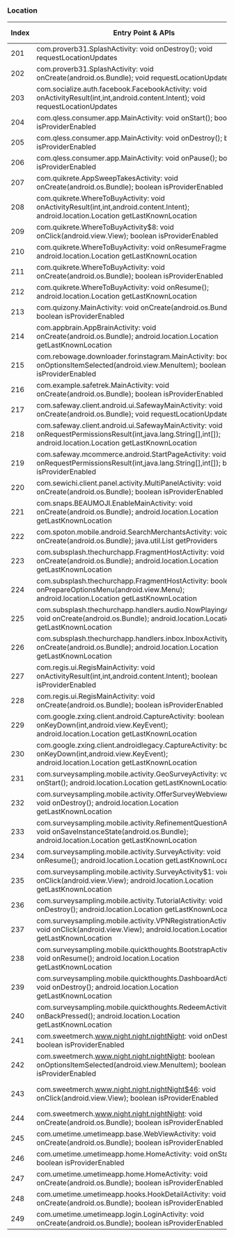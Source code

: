 ### Location
| Index | Entry Point & APIs | Screen shot | Resource id | Label |
| ------------- | ------------- | ------------- |-------------|-------------|
| 201 | com.proverb31.SplashActivity: void onDestroy(); void requestLocationUpdates | ![](C:\Users\hfu\Documents\COSMOS\output\py\Play_win8\Lifestyle\com.proverb31\com.proverb31.SplashActivity.png) |  | |
| 202 | com.proverb31.SplashActivity: void onCreate(android.os.Bundle); void requestLocationUpdates | ![](C:\Users\hfu\Documents\COSMOS\output\py\Play_win8\Lifestyle\com.proverb31\com.proverb31.SplashActivity.png) |  | |
| 203 | com.socialize.auth.facebook.FacebookActivity: void onActivityResult(int,int,android.content.Intent); void requestLocationUpdates | ![](C:\Users\hfu\Documents\COSMOS\output\py\Play_win8\Lifestyle\com.proverb31\com.socialize.auth.facebook.FacebookActivity.png) |  | |
| 204 | com.qless.consumer.app.MainActivity: void onStart(); boolean isProviderEnabled | ![](C:\Users\hfu\Documents\COSMOS\output\py\Play_win8\Lifestyle\com.qless.consumer.app\com.qless.consumer.app.MainActivity.png) |  | |
| 205 | com.qless.consumer.app.MainActivity: void onDestroy(); boolean isProviderEnabled | ![](C:\Users\hfu\Documents\COSMOS\output\py\Play_win8\Lifestyle\com.qless.consumer.app\com.qless.consumer.app.MainActivity.png) |  | |
| 206 | com.qless.consumer.app.MainActivity: void onPause(); boolean isProviderEnabled | ![](C:\Users\hfu\Documents\COSMOS\output\py\Play_win8\Lifestyle\com.qless.consumer.app\com.qless.consumer.app.MainActivity.png) |  | |
| 207 | com.quikrete.AppSweepTakesActivity: void onCreate(android.os.Bundle); boolean isProviderEnabled | ![](C:\Users\hfu\Documents\COSMOS\output\py\Play_win8\Lifestyle\com.quikrete\com.quikrete.AppSweepTakesActivity.png) |  | |
| 208 | com.quikrete.WhereToBuyActivity: void onActivityResult(int,int,android.content.Intent); android.location.Location getLastKnownLocation | ![](C:\Users\hfu\Documents\COSMOS\output\py\Play_win8\Lifestyle\com.quikrete\com.quikrete.WhereToBuyActivity.png) |  | |
| 209 | com.quikrete.WhereToBuyActivity$8: void onClick(android.view.View); boolean isProviderEnabled | ![](C:\Users\hfu\Documents\COSMOS\output\py\Play_win8\Lifestyle\com.quikrete\com.quikrete.WhereToBuyActivity.png) |  | |
| 210 | com.quikrete.WhereToBuyActivity: void onResumeFragments(); android.location.Location getLastKnownLocation | ![](C:\Users\hfu\Documents\COSMOS\output\py\Play_win8\Lifestyle\com.quikrete\com.quikrete.WhereToBuyActivity.png) |  | |
| 211 | com.quikrete.WhereToBuyActivity: void onCreate(android.os.Bundle); boolean isProviderEnabled | ![](C:\Users\hfu\Documents\COSMOS\output\py\Play_win8\Lifestyle\com.quikrete\com.quikrete.WhereToBuyActivity.png) |  | |
| 212 | com.quikrete.WhereToBuyActivity: void onResume(); android.location.Location getLastKnownLocation | ![](C:\Users\hfu\Documents\COSMOS\output\py\Play_win8\Lifestyle\com.quikrete\com.quikrete.WhereToBuyActivity.png) |  | |
| 213 | com.quizony.MainActivity: void onCreate(android.os.Bundle); boolean isProviderEnabled | ![](C:\Users\hfu\Documents\COSMOS\output\py\Play_win8\Lifestyle\com.quizony.beta\com.quizony.MainActivity.png) |  | |
| 214 | com.appbrain.AppBrainActivity: void onCreate(android.os.Bundle); android.location.Location getLastKnownLocation | ![](C:\Users\hfu\Documents\COSMOS\output\py\Play_win8\Lifestyle\com.rantaz.sgquoteslife\com.appbrain.AppBrainActivity.png) |  | |
| 215 | com.rebowage.downloader.forinstagram.MainActivity: boolean onOptionsItemSelected(android.view.MenuItem); boolean isProviderEnabled | ![](C:\Users\hfu\Documents\COSMOS\output\py\Play_win8\Lifestyle\com.rebowage.downloader.forinstagram\com.rebowage.downloader.forinstagram.MainActivity.png) |  | |
| 216 | com.example.safetrek.MainActivity: void onCreate(android.os.Bundle); boolean isProviderEnabled | ![](C:\Users\hfu\Documents\COSMOS\output\py\Play_win8\Lifestyle\com.safetrekapp.safetrek\com.example.safetrek.MainActivity.png) |  | |
| 217 | com.safeway.client.android.ui.SafewayMainActivity: void onCreate(android.os.Bundle); void requestLocationUpdates | ![](C:\Users\hfu\Documents\COSMOS\output\py\Play_win8\Lifestyle\com.safeway.client.android.vons\com.safeway.client.android.ui.SafewayMainActivity.png) |  | |
| 218 | com.safeway.client.android.ui.SafewayMainActivity: void onRequestPermissionsResult(int,java.lang.String[],int[]); android.location.Location getLastKnownLocation | ![](C:\Users\hfu\Documents\COSMOS\output\py\Play_win8\Lifestyle\com.safeway.client.android.vons\com.safeway.client.android.ui.SafewayMainActivity.png) |  | |
| 219 | com.safeway.mcommerce.android.StartPageActivity: void onRequestPermissionsResult(int,java.lang.String[],int[]); boolean isProviderEnabled | ![](C:\Users\hfu\Documents\COSMOS\output\py\Play_win8\Lifestyle\com.safeway.shop\com.safeway.mcommerce.android.StartPageActivity.png) |  | |
| 220 | com.sewichi.client.panel.activity.MultiPanelActivity: void onCreate(android.os.Bundle); boolean isProviderEnabled | ![](C:\Users\hfu\Documents\COSMOS\output\py\Play_win8\Lifestyle\com.sewichi.client.panel\com.sewichi.client.panel.activity.MultiPanelActivity.png) |  | |
| 221 | com.snaps.BEAUMOJI.EnableMainActivity: void onCreate(android.os.Bundle); android.location.Location getLastKnownLocation | ![](C:\Users\hfu\Documents\COSMOS\output\py\Play_win8\Lifestyle\com.snaps.BEAUMOJI\com.snaps.BEAUMOJI.EnableMainActivity.png) |  | |
| 222 | com.spoton.mobile.android.SearchMerchantsActivity: void onCreate(android.os.Bundle); java.util.List getProviders | ![](C:\Users\hfu\Documents\COSMOS\output\py\Play_win8\Lifestyle\com.spoton.mobile.android\com.spoton.mobile.android.SearchMerchantsActivity.png) |  | |
| 223 | com.subsplash.thechurchapp.FragmentHostActivity: void onCreate(android.os.Bundle); android.location.Location getLastKnownLocation | ![](C:\Users\hfu\Documents\COSMOS\output\py\Play_win8\Lifestyle\com.turningpoint.official\com.subsplash.thechurchapp.FragmentHostActivity.png) |  | |
| 224 | com.subsplash.thechurchapp.FragmentHostActivity: boolean onPrepareOptionsMenu(android.view.Menu); android.location.Location getLastKnownLocation | ![](C:\Users\hfu\Documents\COSMOS\output\py\Play_win8\Lifestyle\com.subsplash.thechurchapp.biblestudy\com.subsplash.thechurchapp.FragmentHostActivity.png) |  | |
| 225 | com.subsplash.thechurchapp.handlers.audio.NowPlayingActivity: void onCreate(android.os.Bundle); android.location.Location getLastKnownLocation | ![](C:\Users\hfu\Documents\COSMOS\output\py\Play_win8\Lifestyle\com.turningpoint.official\com.subsplash.thechurchapp.handlers.audio.NowPlayingActivity.png) |  | |
| 226 | com.subsplash.thechurchapp.handlers.inbox.InboxActivity: void onCreate(android.os.Bundle); android.location.Location getLastKnownLocation | ![](C:\Users\hfu\Documents\COSMOS\output\py\Play_win8\Lifestyle\com.turningpoint.official\com.subsplash.thechurchapp.handlers.inbox.InboxActivity.png) |  | |
| 227 | com.regis.ui.RegisMainActivity: void onActivityResult(int,int,android.content.Intent); boolean isProviderEnabled | ![](C:\Users\hfu\Documents\COSMOS\output\py\Play_win8\Lifestyle\com.supercuts.app\com.regis.ui.RegisMainActivity.png) |  | |
| 228 | com.regis.ui.RegisMainActivity: void onCreate(android.os.Bundle); boolean isProviderEnabled | ![](C:\Users\hfu\Documents\COSMOS\output\py\Play_win8\Lifestyle\com.supercuts.app\com.regis.ui.RegisMainActivity.png) |  | |
| 229 | com.google.zxing.client.android.CaptureActivity: boolean onKeyDown(int,android.view.KeyEvent); android.location.Location getLastKnownLocation | ![](C:\Users\hfu\Documents\COSMOS\output\py\Play_win8\Lifestyle\com.surveysampling.mobile.quickthoughts\com.google.zxing.client.android.CaptureActivity.png) |  | |
| 230 | com.google.zxing.client.androidlegacy.CaptureActivity: boolean onKeyDown(int,android.view.KeyEvent); android.location.Location getLastKnownLocation | ![](C:\Users\hfu\Documents\COSMOS\output\py\Play_win8\Lifestyle\com.surveysampling.mobile.quickthoughts\com.google.zxing.client.androidlegacy.CaptureActivity.png) |  | |
| 231 | com.surveysampling.mobile.activity.GeoSurveyActivity: void onStart(); android.location.Location getLastKnownLocation | ![](C:\Users\hfu\Documents\COSMOS\output\py\Play_win8\Lifestyle\com.surveysampling.mobile.quickthoughts\com.surveysampling.mobile.activity.GeoSurveyActivity.png) |  | |
| 232 | com.surveysampling.mobile.activity.OfferSurveyWebviewActivity: void onDestroy(); android.location.Location getLastKnownLocation | ![](C:\Users\hfu\Documents\COSMOS\output\py\Play_win8\Lifestyle\com.surveysampling.mobile.quickthoughts\com.surveysampling.mobile.activity.OfferSurveyWebviewActivity.png) |  | |
| 233 | com.surveysampling.mobile.activity.RefinementQuestionActivity: void onSaveInstanceState(android.os.Bundle); android.location.Location getLastKnownLocation | ![](C:\Users\hfu\Documents\COSMOS\output\py\Play_win8\Lifestyle\com.surveysampling.mobile.quickthoughts\com.surveysampling.mobile.activity.RefinementQuestionActivity.png) |  | |
| 234 | com.surveysampling.mobile.activity.SurveyActivity: void onResume(); android.location.Location getLastKnownLocation | ![](C:\Users\hfu\Documents\COSMOS\output\py\Play_win8\Lifestyle\com.surveysampling.mobile.quickthoughts\com.surveysampling.mobile.activity.SurveyActivity.png) |  | |
| 235 | com.surveysampling.mobile.activity.SurveyActivity$1: void onClick(android.view.View); android.location.Location getLastKnownLocation | ![](C:\Users\hfu\Documents\COSMOS\output\py\Play_win8\Lifestyle\com.surveysampling.mobile.quickthoughts\com.surveysampling.mobile.activity.SurveyActivity.png) |  | |
| 236 | com.surveysampling.mobile.activity.TutorialActivity: void onDestroy(); android.location.Location getLastKnownLocation | ![](C:\Users\hfu\Documents\COSMOS\output\py\Play_win8\Lifestyle\com.surveysampling.mobile.quickthoughts\com.surveysampling.mobile.activity.TutorialActivity.png) |  | |
| 237 | com.surveysampling.mobile.activity.VPNRegistrationActivity$1: void onClick(android.view.View); android.location.Location getLastKnownLocation | ![](C:\Users\hfu\Documents\COSMOS\output\py\Play_win8\Lifestyle\com.surveysampling.mobile.quickthoughts\com.surveysampling.mobile.activity.VPNRegistrationActivity.png) |  | |
| 238 | com.surveysampling.mobile.quickthoughts.BootstrapActivity: void onResume(); android.location.Location getLastKnownLocation | ![](C:\Users\hfu\Documents\COSMOS\output\py\Play_win8\Lifestyle\com.surveysampling.mobile.quickthoughts\com.surveysampling.mobile.quickthoughts.BootstrapActivity.png) |  | |
| 239 | com.surveysampling.mobile.quickthoughts.DashboardActivity: void onDestroy(); android.location.Location getLastKnownLocation | ![](C:\Users\hfu\Documents\COSMOS\output\py\Play_win8\Lifestyle\com.surveysampling.mobile.quickthoughts\com.surveysampling.mobile.quickthoughts.DashboardActivity.png) |  | |
| 240 | com.surveysampling.mobile.quickthoughts.RedeemActivity: void onBackPressed(); android.location.Location getLastKnownLocation | ![](C:\Users\hfu\Documents\COSMOS\output\py\Play_win8\Lifestyle\com.surveysampling.mobile.quickthoughts\com.surveysampling.mobile.quickthoughts.RedeemActivity.png) |  | |
| 241 | com.sweetmerch.www.night.night.nightNight: void onDestroy(); boolean isProviderEnabled | ![](C:\Users\hfu\Documents\COSMOS\output\py\Play_win8\Lifestyle\com.sweetmerch.www.night.night\com.sweetmerch.www.night.night.nightNight.png) |  | |
| 242 | com.sweetmerch.www.night.night.nightNight: boolean onOptionsItemSelected(android.view.MenuItem); boolean isProviderEnabled | ![](C:\Users\hfu\Documents\COSMOS\output\py\Play_win8\Lifestyle\com.sweetmerch.www.night.night\com.sweetmerch.www.night.night.nightNight.png) |  | |
| 243 | com.sweetmerch.www.night.night.nightNight$46: void onClick(android.view.View); boolean isProviderEnabled | ![](C:\Users\hfu\Documents\COSMOS\output\py\Play_win8\Lifestyle\com.sweetmerch.www.night.night\com.sweetmerch.www.night.night.nightNight.png) | {'2131165199': <sensitive_component.SensitiveComponent.SensitiveView object at 0x093A5A10>} | |
| 244 | com.sweetmerch.www.night.night.nightNight: void onCreate(android.os.Bundle); boolean isProviderEnabled | ![](C:\Users\hfu\Documents\COSMOS\output\py\Play_win8\Lifestyle\com.sweetmerch.www.night.night\com.sweetmerch.www.night.night.nightNight.png) |  | |
| 245 | com.umetime.umetimeapp.base.WebViewActivity: void onCreate(android.os.Bundle); boolean isProviderEnabled | ![](C:\Users\hfu\Documents\COSMOS\output\py\Play_win8\Lifestyle\com.umetime.umetimeapp\com.umetime.umetimeapp.base.WebViewActivity.png) |  | |
| 246 | com.umetime.umetimeapp.home.HomeActivity: void onStart(); boolean isProviderEnabled | ![](C:\Users\hfu\Documents\COSMOS\output\py\Play_win8\Lifestyle\com.umetime.umetimeapp\com.umetime.umetimeapp.home.HomeActivity.png) |  | |
| 247 | com.umetime.umetimeapp.home.HomeActivity: void onCreate(android.os.Bundle); boolean isProviderEnabled | ![](C:\Users\hfu\Documents\COSMOS\output\py\Play_win8\Lifestyle\com.umetime.umetimeapp\com.umetime.umetimeapp.home.HomeActivity.png) |  | |
| 248 | com.umetime.umetimeapp.hooks.HookDetailActivity: void onCreate(android.os.Bundle); boolean isProviderEnabled | ![](C:\Users\hfu\Documents\COSMOS\output\py\Play_win8\Lifestyle\com.umetime.umetimeapp\com.umetime.umetimeapp.hooks.HookDetailActivity.png) |  | |
| 249 | com.umetime.umetimeapp.login.LoginActivity: void onCreate(android.os.Bundle); boolean isProviderEnabled | ![](C:\Users\hfu\Documents\COSMOS\output\py\Play_win8\Lifestyle\com.umetime.umetimeapp\com.umetime.umetimeapp.login.LoginActivity.png) |  | |
